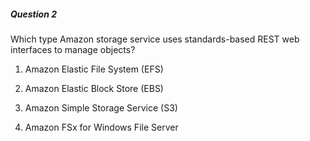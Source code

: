##### Question 2

Which type Amazon storage service uses standards-based REST web interfaces to
manage objects?

1. Amazon Elastic File System (EFS)

2. Amazon Elastic Block Store (EBS)

3. Amazon Simple Storage Service (S3)

4. Amazon FSx for Windows File Server

